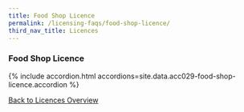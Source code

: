 ```yaml
---
title: Food Shop Licence
permalink: /licensing-faqs/food-shop-licence/
third_nav_title: Licences
---
```


### Food Shop Licence

{% include accordion.html accordions=site.data.acc029-food-shop-licence.accordion %}

[Back to Licences Overview](/licences/)

<script src="/jquery/jquery.min.js"></script>
<script src="/jquery/resize-tables.js"></script>